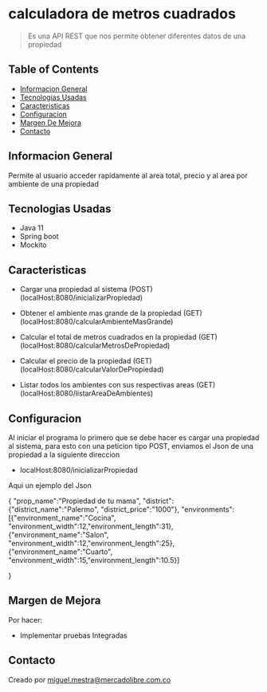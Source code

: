 # calculadora de metros cuadrados

> Es una API REST que nos permite obtener diferentes datos de una propiedad

## Table of Contents

* [Informacion General](#informacion-general)
* [Tecnologias Usadas](#tecnologias-usadas)
* [Caracteristicas](#caracteristicas)
* [Configuracion](#configuracion)
* [Margen De Mejora](#margen-de-mejora)
* [Contacto](#contacto)

<!-- * [License](#license) -->

## Informacion General

Permite al usuario acceder rapidamente al area total, precio y al area por ambiente de una propiedad

## Tecnologias Usadas

- Java 11
- Spring boot
- Mockito

## Caracteristicas

- Cargar una propiedad al sistema (POST) (localHost:8080/inicializarPropiedad)

- Obtener el ambiente mas grande de la propiedad (GET) (localHost:8080/calcularAmbienteMasGrande)
- Calcular el total de metros cuadrados en la propiedad (GET) (localHost:8080/calcularMetrosDePropiedad)
- Calcular el precio de la propiedad (GET) (localHost:8080/calcularValorDePropiedad)
- Listar todos los ambientes con sus respectivas areas (GET) (localHost:8080/listarAreaDeAmbientes)

## Configuracion

Al iniciar el programa lo primero que se debe hacer es cargar una propiedad al sistema, para esto
con una peticion tipo POST, enviamos el Json de una propiedad a la siguiente direccion
- localHost:8080/inicializarPropiedad

Aqui un ejemplo del Json

{
"prop_name":"Propiedad de tu mama",
"district":{"district_name":"Palermo",
"district_price":"1000"},
"environments":[{"environment_name":"Cocina", "environment_width":12,"environment_length":31},
{"environment_name":"Salon", "environment_width":12,"environment_length":25},
{"environment_name":"Cuarto", "environment_width":15,"environment_length":10.5}]

}


## Margen de Mejora
Por hacer:

- Implementar pruebas Integradas

## Contacto

Creado por miguel.mestra@mercadolibre.com.co 


<!-- Optional -->
<!-- ## License -->
<!-- This project is open source and available under the [... License](). -->

<!-- You don't have to include all sections - just the one's relevant to your project -->

